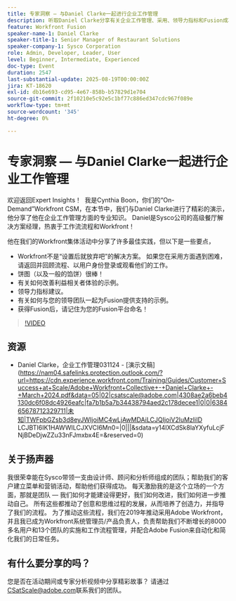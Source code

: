 ```yaml
---
title: 专家洞察 — 与Daniel Clarke一起进行企业工作管理
description: 听取Daniel Clarke分享有关企业工作管理、采用、领导力指标和Fusion成功策略的Workfront最佳实践。
feature: Workfront Fusion
speaker-name-1: Daniel Clarke
speaker-title-1: Senior Manager of Restaurant Solutions
speaker-company-1: Sysco Corporation
role: Admin, Developer, Leader, User
level: Beginner, Intermediate, Experienced
doc-type: Event
duration: 2547
last-substantial-update: 2025-08-19T00:00:00Z
jira: KT-18620
exl-id: db16e693-cd95-4e67-858b-b57829d1e704
source-git-commit: 2f10210e5c92e5c1bf77c886ed347cdc967f089e
workflow-type: tm+mt
source-wordcount: '345'
ht-degree: 0%

---
```


# 专家洞察 — 与Daniel Clarke一起进行企业工作管理

欢迎返回Expert Insights！  我是Cynthia Boon，你们的“On-Demand”Workfront CSM，在本节中，我们与Daniel Clarke进行了精彩的演示，他分享了他在企业工作管理方面的专业知识。 Daniel是Sysco公司的高级餐厅解决方案经理，热衷于工作流流程和Workfront！  

他在我们的Workfront集体活动中分享了许多最佳实践，但以下是一些要点，
 
* Workfront不是“设置后就放弃吧”的解决方案。 如果您在采用方面遇到困难，请返回并回顾流程、以用户身份登录或观看他们的工作。 
* 饼图（以及一般的馅饼）很棒！ 
* 有关如何改善利益相关者体验的示例。 
* 领导力指标建议。 
* 有关如何与您的领导团队一起为Fusion提供支持的示例。 
* 获得Fusion后，请记住为您的Fusion平台命名！ 

>[!VIDEO](https://video.tv.adobe.com/v/3469898/?learn=on&enablevpops)

## 资源

* Daniel Clarke，企业工作管理031124 - [演示文稿](https://nam04.safelinks.protection.outlook.com/?url=https://cdn.experience.workfront.com/Training/Guides/Customer+Success+at+Scale/Adobe+Workfront+Collective+-+Daniel+Clarke+-+March+2024.pdf&data=05|02|csatscale@adobe.com|4308ae2a6beb4130dc6f08dc4926eafc|fa7b1b5a7b34438794aed2c178decee1|0|0|638465678712329711|未知|TWFpbGZsb3d8eyJWIjoiMC4wLjAwMDAiLCJQIjoiV2luMzIiID LCJBTI6IK1HAWWILCJXVCI6Mn0=|0|||&sdata=y14IXCdSk8laYXyfuLcjFNjBDeDjwZZu33nFJmxbx4E=&reserved=0) 

## 关于扬声器

我很荣幸能在Sysco带领一支由设计师、顾问和分析师组成的团队；帮助我们的客户建立菜单和营销活动，帮助他们获得成功。 每天激励我的是这个立场的一个方面，那就是团队 — 我们如何才能建设得更好，我们如何改进，我们如何进一步推动自己。 所有这些都推动了创意和思维过程的发展，从而培养了创造力，并指导了我们的流程。 为了推动这些流程，我们在2019年推动采用Adobe Workfront，并且我已成为Workfront系统管理员/产品负责人，负责帮助我们不断增长的8000多名用户和13个团队的实施和工作流程管理，并配合Adobe Fusion来自动化和简化我们的日常任务。 

## 有什么要分享的吗？

您是否在活动期间或专家分析视频中分享精彩故事？ 请通过[CSatScale@adobe.com](mailto:CSatScale@adobe.com)联系我们的团队。
